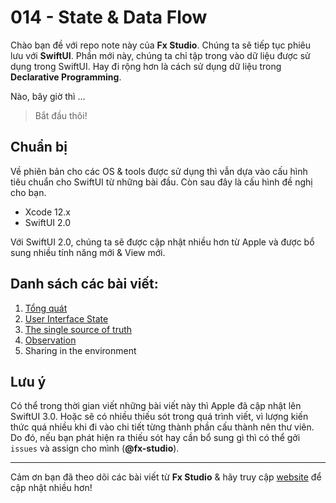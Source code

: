 # 014 - State & Data Flow

Chào bạn đề với repo note này của **Fx Studio**. Chúng ta sẽ tiếp tục phiêu lưu với **SwiftUI**. Phần mới này, chúng ta chỉ tập trong vào dữ liệu được sử dụng trong SwiftUI. Hay đi rộng hơn là cách sử dụng dữ liệu trong **Declarative Programming**.

Nào, bây giờ thì ...

> Bắt đầu thôi!

## Chuẩn bị

Về phiên bản cho các OS & tools được sử dụng thì vẫn dựa vào cấu hình tiêu chuẩn cho SwiftUI từ những bài đầu. Còn sau đây là cấu hình đề nghị cho bạn.

- Xcode 12.x
- SwiftUI 2.0

Với SwiftUI 2.0, chúng ta sẽ được cập nhật nhiều hơn từ Apple và được bổ sung nhiều tính năng mới & View mới.

## Danh sách các bài viết:

1. [Tổng quát](./01_OverView.md)
2. [User Interface State](./02_UserInterfaceState.md)
3. [The single source of truth](./03_TheSingleSourceOfTruth.md)
4. [Observation](./04_Observation.md)
5. Sharing in the environment

## Lưu ý

Có thể trong thời gian viết những bài viết này thì Apple đã cập nhật lên SwiftUI 3.0. Hoặc sẽ có nhiều thiếu sót trong quá trình viết, vì lượng kiến thức quá nhiều khi đi vào chi tiết từng thành phần cấu thành nên thư viên. Do đó, nếu bạn phát hiện ra thiếu sót hay cần bổ sung gì thì có thể gởi `issues` và assign cho mình (**@fx-studio**).

---

Cảm ơn bạn đã theo dõi các bài viết từ **Fx Studio** & hãy truy cập [website](https://fxstudio.dev/) để cập nhật nhiều hơn!
